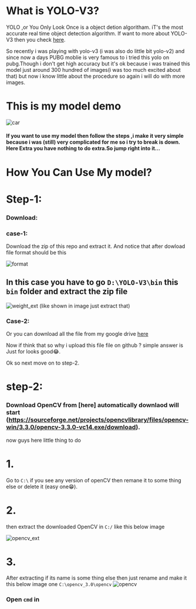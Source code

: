 # What is YOLO-V3?
YOLO ,or You Only Look Once is a object detion algoritham. iT's the most accurate real time object detection algorithm.
If want to more about YOLO-V3 then you check [here](https://towardsdatascience.com/yolo-v3-object-detection-53fb7d3bfe6b).



 So recently i was playing with yolo-v3 (i was also do little bit yolo-v2) and since now a days PUBG moblie is very famous to i tried this yolo on pubg.Though i don't get high accuracy but it's ok because i was trained this model just around 300 hundred of images(i was too much excited about that) but now i know little about the procedure so again i will do with more images.

# This is my model demo

![car](https://user-images.githubusercontent.com/32811517/52165274-782c8400-2724-11e9-8df5-82a879d7ca96.PNG)

#### If you want to use my model then follow the steps ,i make it very simple because i was (still) very complicated for me so i try to break is down. Here Extra you have nothing to do extra.So jump right into it...



# How You Can Use My model?

# Step-1: 
### Download:
###         case-1:
Download the zip of this repo and extract it.
And notice that after dowload file format should be this 

![format](https://user-images.githubusercontent.com/32811517/52165263-4d423000-2724-11e9-8f00-62dd00d120af.PNG)
## In this case you have to go `D:\YOLO-V3\bin` this ``` bin``` folder and extract the zip file
![weight_ext](https://user-images.githubusercontent.com/32811517/52165373-1a993700-2726-11e9-830b-995642347e58.PNG)
(like shown in image just extract that)


### Case-2:
Or you can download all the file from my google drive [here](https://drive.google.com/drive/u/3/folders/1JWjKtp9UXEFNrJBBVZKEG3_UOhRRTyrj)

Now if think that so why i upload this file file on github ? simple answer is Just for looks good😂.

Ok so next move on to step-2. 


# step-2:

### Download OpenCV from [here] automatically downlaod will start (https://sourceforge.net/projects/opencvlibrary/files/opencv-win/3.3.0/opencv-3.3.0-vc14.exe/download).


now guys here little thing to do

# 1.
Go to ```C:\``` if you see any version of openCV then remane it to some thing else or delete it (easy one😁).

# 2.
then extract the downloaded OpenCV in ```C:/``` like this below image

![opencv_ext](https://user-images.githubusercontent.com/32811517/52165569-90060700-2728-11e9-95df-a6ac8ecbf52f.PNG)

# 3.
After extracting if its name is some thing else then just rename and make it this below image one ```C:\opencv_3.0\opencv```
![opencv](https://user-images.githubusercontent.com/32811517/52165602-ef641700-2728-11e9-9699-22e945a44a9e.PNG)




### Open ```cmd``` in 
